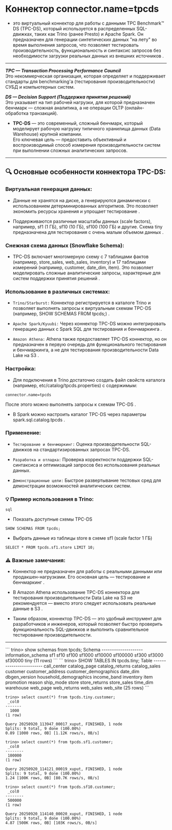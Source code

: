 # Коннектор connector.name=tpcds 

- это виртуальный коннектор для работы с данными TPC Benchmark™ DS (TPC-DS), который используется в распределенных SQL-движках, таких как Trino (ранее Presto) и Apache Spark. Он предназначен для генерации синтетических данных "на лету" во время выполнения запросов, что позволяет тестировать производительность, функциональность и синтаксис запросов без необходимости загрузки реальных данных из внешних источников .

<hr>

***TPC — Transaction Processing Performance Council*** <br>
Это некоммерческая организация, которая определяет и поддерживает стандарты для benchmarking'а (тестирования производительности) СУБД и компьютерных систем.<br>

***DS — Decision Support (Поддержка принятия решений)*** <br>
Это указывает на тип рабочей нагрузки, для которой предназначен бенчмарк — сложная аналитика, а не операции OLTP (онлайн-обработка транзакций).<br>

- **TPC-DS** — это современный, сложный бенчмарк, который моделирует рабочую нагрузку типичного хранилища данных (Data Warehouse) крупной компании. <br>
Его ключевая цель — предоставить объективный и воспроизводимый способ измерения производительности систем при выполнении сложных аналитических запросов.

<hr>

## 🔍 Основные особенности коннектора TPC-DS:
### Виртуальная генерация данных:

- Данные не хранятся на диске, а генерируются динамически с использованием детерминированных алгоритмов. Это позволяет экономить ресурсы хранения и упрощает тестирование .

- Поддерживаются различные масштабы данных (scale factors), например, sf1 (1 ГБ), sf10 (10 ГБ), sf100 (100 ГБ) и другие. Схема tiny предназначена для тестирования с очень малым объемом данных .

### Снежная схема данных (Snowflake Schema):

- TPC-DS включает многомерную схему с 7 таблицами фактов (например, store_sales, web_sales, inventory) и 17 таблицами измерений (например, customer, date_dim, item). Это позволяет моделировать сложные аналитические запросы, характерные для систем поддержки принятия решений .

### Использование в различных системах:

- `Trino/Starburst:` Коннектор регистрируется в каталоге Trino и позволяет выполнять запросы к виртуальным схемам TPC-DS (например, SHOW SCHEMAS FROM tpcds;) .

- `Apache Spark/Kyuubi:` Через коннектор TPC-DS можно интегрировать генерацию данных с Spark SQL для тестирования и бенчмаркинга .

- `Amazon Athena:` Athena также предоставляет TPC-DS коннектор, но он предназначен в первую очередь для функционального тестирования и бенчмаркинга, а не для тестирования производительности Data Lake на S3 .

### Настройка:

- Для подключения в Trino достаточно создать файл свойств каталога (например, etc/catalog/tpcds.properties) с содержимым:

```
connector.name=tpcds
```

После этого можно выполнять запросы к схемам TPC-DS .

- В Spark можно настроить каталог TPC-DS через параметры spark.sql.catalog.tpcds .

### Применение:

- `Тестирование и бенчмаркинг:` Оценка производительности SQL-движков на стандартизированных запросах TPC-DS.

- `Разработка и отладка:` Проверка корректности поддержки SQL-синтаксиса и оптимизаций запросов без использования реальных данных.

- `Демонстрационные цели:` Быстрое развертывание тестовых сред для демонстрации возможностей аналитических систем.

### 💡 Пример использования в Trino:

`sql`
- Показать доступные схемы TPC-DS
```
SHOW SCHEMAS FROM tpcds;
```

- Выбрать данные из таблицы store в схеме sf1 (scale factor 1 ГБ)
```
SELECT * FROM tpcds.sf1.store LIMIT 10;
```
### ⚠️ Важные замечания:
- Коннектор не предназначен для работы с реальными данными или продакшен-нагрузками. Его основная цель — тестирование и бенчмаркинг .

- В Amazon Athena использование TPC-DS коннектора для тестирования производительности Data Lake на S3 не рекомендуется — вместо этого следует использовать реальные данные в S3 .

- Таким образом, коннектор TPC-DS — это удобный инструмент для разработчиков и инженеров, который позволяет быстро проверить функциональность SQL-движков и выполнить сравнительное тестирование производительности.

<hr>
```
trino> show schemas from tpcds;
       Schema       
--------------------
 information_schema 
 sf1                
 sf10               
 sf100              
 sf1000             
 sf10000            
 sf100000           
 sf300              
 sf3000             
 sf30000            
 tiny               
(11 rows)
```
```
trino> SHOW TABLES IN tpcds.tiny;
         Table          
------------------------
 call_center            
 catalog_page           
 catalog_returns        
 catalog_sales          
 customer               
 customer_address       
 customer_demographics  
 date_dim               
 dbgen_version          
 household_demographics 
 income_band            
 inventory              
 item                   
 promotion              
 reason                 
 ship_mode              
 store                  
 store_returns          
 store_sales            
 time_dim               
 warehouse              
 web_page               
 web_returns            
 web_sales              
 web_site               
(25 rows)
```

```
trino> select count(*) from tpcds.tiny.customer;
 _col0 
-------
  1000 
(1 row)

Query 20250920_113947_00017_xuput, FINISHED, 1 node
Splits: 9 total, 9 done (100.00%)
0.89 [1000 rows, 0B] [1.12K rows/s, 0B/s]
```

```
trino> select count(*) from tpcds.sf1.customer;
 _col0  
--------
 100000 
(1 row)

Query 20250920_114121_00019_xuput, FINISHED, 1 node
Splits: 9 total, 9 done (100.00%)
1.24 [100K rows, 0B] [80.7K rows/s, 0B/s]
```
```
trino> select count(*) from tpcds.sf10.customer;
 _col0  
--------
 500000 
(1 row)

Query 20250920_114140_00020_xuput, FINISHED, 1 node
Splits: 9 total, 9 done (100.00%)
4.87 [500K rows, 0B] [103K rows/s, 0B/s]
```